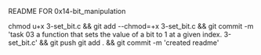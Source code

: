 README FOR 0x14-bit_manipulation

chmod u+x 3-set_bit.c && git add --chmod=+x 3-set_bit.c && git commit -m 'task 03 a function that sets the value of a bit to 1 at a given index. 3-set_bit.c' && git push
git add . && git commit -m 'created readme'